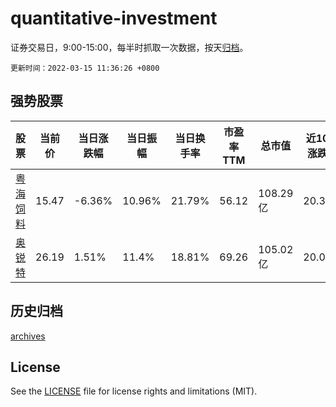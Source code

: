 # quantitative-investment

证券交易日，9:00-15:00，每半时抓取一次数据，按天[归档](archives)。

`更新时间：2022-03-15 11:36:26 +0800`

## 强势股票

|股票|当前价|当日涨跌幅|当日振幅|当日换手率|市盈率TTM|总市值|近10日涨跌幅|
|----|----|----|----|----|----|----|----|
|[粤海饲料](https://xueqiu.com/S/SZ001313)|15.47|-6.36%|10.96%|21.79%|56.12|108.29亿|20.39%|
|[奥锐特](https://xueqiu.com/S/SH605116)|26.19|1.51%|11.4%|18.81%|69.26|105.02亿|20.08%|

## 历史归档

[archives](archives)

## License

See the [LICENSE](LICENSE) file for license rights and limitations (MIT).